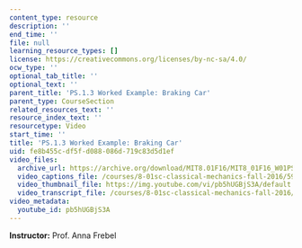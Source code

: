 ```yaml
---
content_type: resource
description: ''
end_time: ''
file: null
learning_resource_types: []
license: https://creativecommons.org/licenses/by-nc-sa/4.0/
ocw_type: ''
optional_tab_title: ''
optional_text: ''
parent_title: 'PS.1.3 Worked Example: Braking Car'
parent_type: CourseSection
related_resources_text: ''
resource_index_text: ''
resourcetype: Video
start_time: ''
title: 'PS.1.3 Worked Example: Braking Car'
uid: fe8b455c-df5f-d088-086d-719c83d5d1ef
video_files:
  archive_url: https://archive.org/download/MIT8.01F16/MIT8_01F16_W01PS03_360p.mp4
  video_captions_file: /courses/8-01sc-classical-mechanics-fall-2016/59b3b7bd613855cea87a5039e038584e_pb5hUGBjS3A.vtt
  video_thumbnail_file: https://img.youtube.com/vi/pb5hUGBjS3A/default.jpg
  video_transcript_file: /courses/8-01sc-classical-mechanics-fall-2016/ce4d39be7bebe6947698946da5068f3c_pb5hUGBjS3A.pdf
video_metadata:
  youtube_id: pb5hUGBjS3A
---
```


**Instructor:** Prof. Anna Frebel

